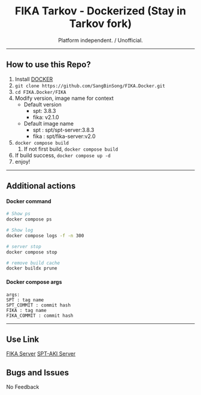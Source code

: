<div align=center style="text-align: center;">
<h1>FIKA Tarkov - Dockerized (Stay in Tarkov fork)</h1>
Platform independent. / Unofficial.
</div>

---

## How to use this Repo?

1. Install [DOCKER](https://docs.docker.com/engine/install/)
2. `git clone https://github.com/SangBinSong/FIKA.Docker.git`
3. `cd FIKA.Docker/FIKA`
4. Modify version, image name for context
   * Default version
     * spt: 3.8.3
     * fika: v2.1.0
   * Default image name
     * spt : spt/spt-server:3.8.3
     * fika : spt/fika-server:v2.0
5. `docker compose build`
    1. If not first build, `docker compose build `
6. If build success, `docker compose up -d`
7. enjoy!

---

## Additional actions

#### Docker command

```bash
# Show ps
docker compose ps

# Show log
docker compose logs -f -n 300

# server stop
docker compose stop

# remove build cache
docker buildx prune
```

#### Docker compose args

```docker
args: 
SPT : tag name
SPT_COMMIT : commit hash
FIKA : tag name
FIKA_COMMIT : commit hash
```
---

## Use Link

[FIKA Server](https://github.com/project-fika/Fika-Server)
[SPT-AKI Server](https://dev.sp-tarkov.com/SPT-AKI/Server)

## Bugs and Issues

No Feedback
